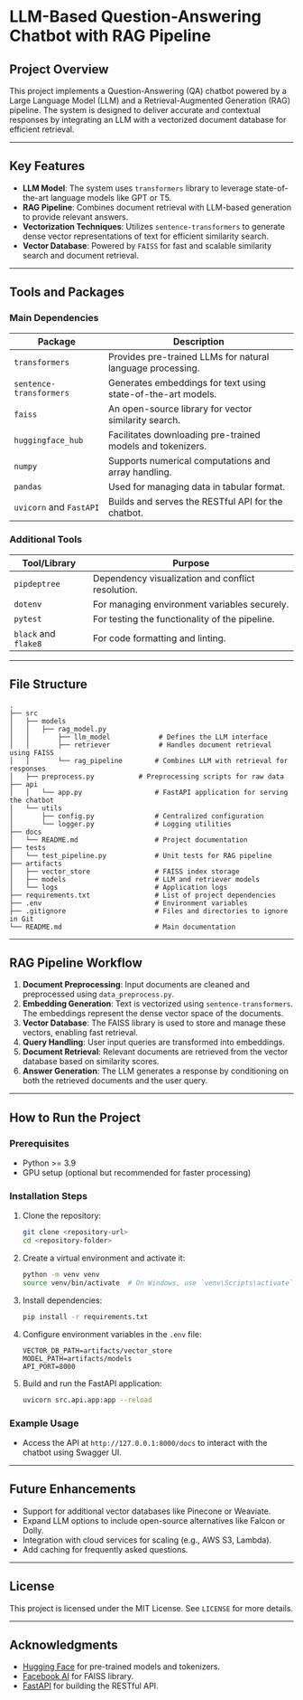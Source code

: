 # LLM-Based Question-Answering Chatbot with RAG Pipeline

## Project Overview
This project implements a Question-Answering (QA) chatbot powered by a Large Language Model (LLM) and a Retrieval-Augmented Generation (RAG) pipeline. The system is designed to deliver accurate and contextual responses by integrating an LLM with a vectorized document database for efficient retrieval.

---

## Key Features
- **LLM Model**: The system uses `transformers` library to leverage state-of-the-art language models like GPT or T5.
- **RAG Pipeline**: Combines document retrieval with LLM-based generation to provide relevant answers.
- **Vectorization Techniques**: Utilizes `sentence-transformers` to generate dense vector representations of text for efficient similarity search.
- **Vector Database**: Powered by `FAISS` for fast and scalable similarity search and document retrieval.

---

## Tools and Packages
### Main Dependencies
| Package                 | Description                                      |
|-------------------------|--------------------------------------------------|
| `transformers`          | Provides pre-trained LLMs for natural language processing. |
| `sentence-transformers` | Generates embeddings for text using state-of-the-art models. |
| `faiss`                 | An open-source library for vector similarity search. |
| `huggingface_hub`       | Facilitates downloading pre-trained models and tokenizers. |
| `numpy`                 | Supports numerical computations and array handling. |
| `pandas`                | Used for managing data in tabular format. |
| `uvicorn` and `FastAPI` | Builds and serves the RESTful API for the chatbot. |

### Additional Tools
| Tool/Library            | Purpose                                         |
|-------------------------|--------------------------------------------------|
| `pipdeptree`            | Dependency visualization and conflict resolution. |
| `dotenv`                | For managing environment variables securely. |
| `pytest`                | For testing the functionality of the pipeline. |
| `black` and `flake8`    | For code formatting and linting. |

---

## File Structure
```plaintext
.
├── src
│   ├── models
│   │   ├── rag_model.py
│   │       ├── llm_model            # Defines the LLM interface
│   │       ├── retriever            # Handles document retrieval using FAISS
│   │       └── rag_pipeline        # Combines LLM with retrieval for responses
│   ├── preprocess.py           # Preprocessing scripts for raw data
├── api
│   │   └── app.py                  # FastAPI application for serving the chatbot
│   └── utils
│       ├── config.py               # Centralized configuration
│       └── logger.py               # Logging utilities
├── docs
│   └── README.md                   # Project documentation
├── tests
│   └── test_pipeline.py            # Unit tests for RAG pipeline
├── artifacts
│   ├── vector_store                # FAISS index storage
│   ├── models                      # LLM and retriever models
│   └── logs                        # Application logs
├── requirements.txt                # List of project dependencies
├── .env                            # Environment variables
├── .gitignore                      # Files and directories to ignore in Git
└── README.md                       # Main documentation
```

---

## RAG Pipeline Workflow
1. **Document Preprocessing**: Input documents are cleaned and preprocessed using `data_preprocess.py`.
2. **Embedding Generation**: Text is vectorized using `sentence-transformers`. The embeddings represent the dense vector space of the documents.
3. **Vector Database**: The FAISS library is used to store and manage these vectors, enabling fast retrieval.
4. **Query Handling**: User input queries are transformed into embeddings.
5. **Document Retrieval**: Relevant documents are retrieved from the vector database based on similarity scores.
6. **Answer Generation**: The LLM generates a response by conditioning on both the retrieved documents and the user query.

---

## How to Run the Project
### Prerequisites
- Python >= 3.9
- GPU setup (optional but recommended for faster processing)

### Installation Steps
1. Clone the repository:
   ```bash
   git clone <repository-url>
   cd <repository-folder>
   ```
2. Create a virtual environment and activate it:
   ```bash
   python -m venv venv
   source venv/bin/activate  # On Windows, use `venv\Scripts\activate`
   ```
3. Install dependencies:
   ```bash
   pip install -r requirements.txt
   ```
4. Configure environment variables in the `.env` file:
   ```env
   VECTOR_DB_PATH=artifacts/vector_store
   MODEL_PATH=artifacts/models
   API_PORT=8000
   ```
5. Build and run the FastAPI application:
   ```bash
   uvicorn src.api.app:app --reload
   ```

### Example Usage
- Access the API at `http://127.0.0.1:8000/docs` to interact with the chatbot using Swagger UI.

---

## Future Enhancements
- Support for additional vector databases like Pinecone or Weaviate.
- Expand LLM options to include open-source alternatives like Falcon or Dolly.
- Integration with cloud services for scaling (e.g., AWS S3, Lambda).
- Add caching for frequently asked questions.

---

## License
This project is licensed under the MIT License. See `LICENSE` for more details.

---

## Acknowledgments
- [Hugging Face](https://huggingface.co/) for pre-trained models and tokenizers.
- [Facebook AI](https://ai.facebook.com/tools/faiss/) for FAISS library.
- [FastAPI](https://fastapi.tiangolo.com/) for building the RESTful API.
